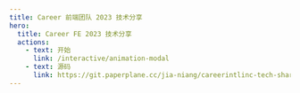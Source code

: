 ```yaml
---
title: Career 前端团队 2023 技术分享
hero:
  title: Career FE 2023 技术分享
  actions:
    - text: 开始
      link: /interactive/animation-modal
    - text: 源码
      link: https://git.paperplane.cc/jia-niang/careerintlinc-tech-share
---
```

